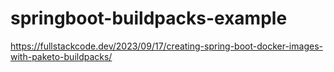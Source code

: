 # springboot-buildpacks-example

https://fullstackcode.dev/2023/09/17/creating-spring-boot-docker-images-with-paketo-buildpacks/
